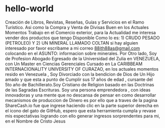 # hello-world
Creación de Libros, Revistas, Reseñas, Guías y Servicios en el Ramo Turístico. Asi como la Compra y Venta de Divisas
Buen en los Actuales Momentos Trabajo en el Comercio exterior, para la Actualidad me interesa vender dos productos que tengo Disponible Como lo es: 1) CRUDO PESADO  (PETROLEO) Y 2) UN MINERAL LLAMADO COLTAN si hay alguien interesado por favor escribame a mi correo 88ith88as@gmail.com  colocando en el ASUNTO: informacion sobre  minerales.
Por Otro lado, Soy de Profesion Abogado Egresado de la Universidad del Zulia en VENEZUELA, con Un Master en Ciencias Gerenciales Cursado en La CARIBBEAM INTERNACIONALITY UNIVERSITY OF CURAZAO, en los actuales momentos resido en Venezuela , Soy Divorciado con la bendicion de Dios de Un Hijo amado y que esta a punto de Cumplir sus 17 años de edad , cursante del  5to año de Bachillerato.Soy Cristiano de Religion  basado en las Doctrinas de las Sagradas Escrituras. Soy una persona emprendedora , con ideas innovadoras  y una mente que no descansa de pensar en como desarrollar mecanismos de produccion de Dinero  es por ello que a traves de la pagina ShareCash.io fue que ingrese haciendo clic en la parte superior derecha en el icono del gato de GitHub, espero que esta herramienta cumpla y revase mis espectativas  logrando con ello generar ingresos sorprendentes para mi, en el Nombre de Cristo Jesus
